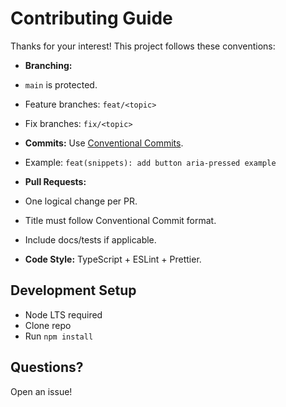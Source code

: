 # Contributing Guide

Thanks for your interest! This project follows these conventions:

- **Branching:**
- `main` is protected.
- Feature branches: `feat/<topic>`
- Fix branches: `fix/<topic>`

- **Commits:** Use [Conventional Commits](https://www.conventionalcommits.org/).
- Example: `feat(snippets): add button aria-pressed example`

- **Pull Requests:**
- One logical change per PR.
- Title must follow Conventional Commit format.
- Include docs/tests if applicable.

- **Code Style:** TypeScript + ESLint + Prettier.

## Development Setup

- Node LTS required
- Clone repo
- Run `npm install`

## Questions?

Open an issue!
